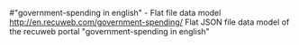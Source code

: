 #"government-spending in english" - Flat file data model
http://en.recuweb.com/government-spending/
Flat JSON file data model of the recuweb portal "government-spending in english"
